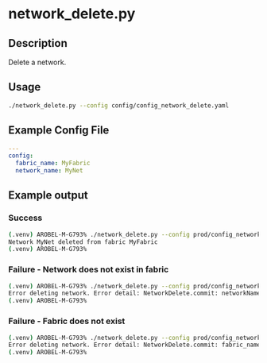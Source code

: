 # network_delete.py

## Description

Delete a network.

## Usage

``` bash
./network_delete.py --config config/config_network_delete.yaml
```

## Example Config File

``` yaml title="config/config_network_delete.yaml"
---
config:
  fabric_name: MyFabric
  network_name: MyNet
```

## Example output

### Success

``` bash
(.venv) AROBEL-M-G793% ./network_delete.py --config prod/config_network_delete.yaml
Network MyNet deleted from fabric MyFabric
(.venv) AROBEL-M-G793%
```

### Failure - Network does not exist in fabric

``` bash
(.venv) AROBEL-M-G793% ./network_delete.py --config prod/config_network_delete.yaml
Error deleting network. Error detail: NetworkDelete.commit: networkName MyNet does not exist in fabric MyFabric.
(.venv) AROBEL-M-G793%
```

### Failure - Fabric does not exist

``` bash
(.venv) AROBEL-M-G793% ./network_delete.py --config prod/config_network_delete.yaml
Error deleting network. Error detail: NetworkDelete.commit: fabric_name MyFabric does not exist on the controller.
(.venv) AROBEL-M-G793%
```
